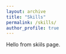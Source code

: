```yaml
---
layout: archive
title: "Skills"
permalink: /skills/
author_profile: true
---
```


Hello from skiils page.